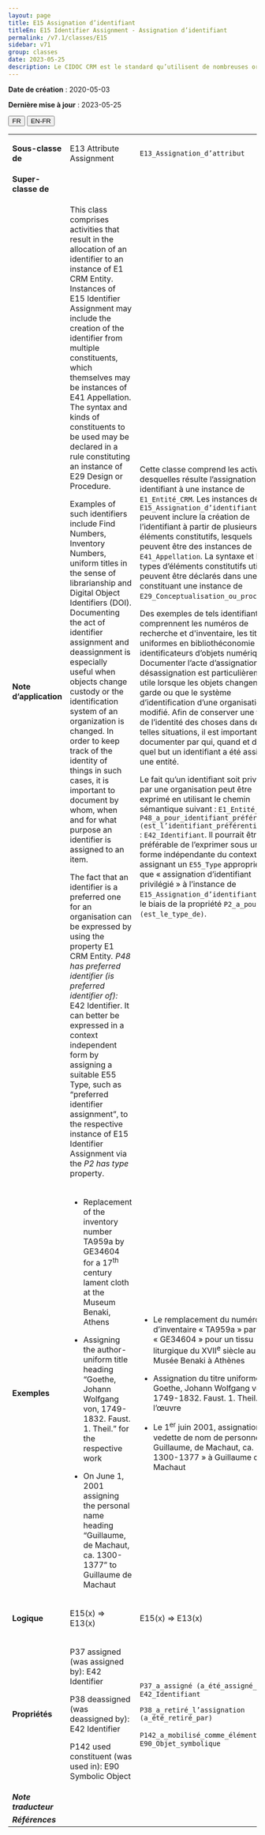 ```yaml
---
layout: page
title: E15 Assignation d’identifiant
titleEn: E15 Identifier Assignment - Assignation d’identifiant
permalink: /v7.1/classes/E15
sidebar: v71
group: classes
date: 2023-05-25
description: Le CIDOC CRM est le standard qu’utilisent de nombreuses organisations pour l’échange et l’intégration de jeux de données et de spécifications patrimoniales. Il est développé et maintenu à jour exclusivement en anglais par le CRM SIG, un sous-groupe du Conseil international des musées (ICOM). Ceci est une traduction officielle en français développée par la Traduction en français du CIDOC CRM, une initiative qui offre une version française à jour et accessible ouvertement et gratuitement du standard CIDOC CRM et en démocratise l'usage dans la communauté patrimoniale francophone. ------------ The CIDOC CRM is the standard used by many heritage organizations for the exchange and integration of museum collection datasets and specifications. It is developed and maintained exclusively in English by the CRM SIG, a subgroup of the International Council of Museums (ICOM). This is an official translation developed by the Traduction en français du CIDOC CRM, an initiative offering an open, up-to-date, and free French version of the CIDOC CRM standard, and democratizing its use in the francophone heritage community.
---
```


**Date de création** : 2020-05-03

**Dernière mise à jour** : 2023-05-25

<div class="lang-buttons">
 <button id="fr" class="activate">FR</button>
 <button id="en-fr">EN-FR</button>
</div>

<table>
<tbody>
<tr>
<td><strong>Sous-classe de</strong></td>
<td class="en">
<p>E13 Attribute Assignment</p>
</td>
<td>
<p><code class="language-plaintext highlighter-rouge">E13_Assignation_d’attribut</code></p>
</td>
</tr>
<tr>
<td><strong>Super-classe de</strong></td>
<td class="en">
</td>
<td>
</td>
</tr>
<tr>
<td><strong>Note d’application</strong></td>
<td class="en">
<p>This class comprises activities that result in the allocation of an identifier to an instance of E1 CRM Entity. Instances of E15 Identifier Assignment may include the creation of the identifier from multiple constituents, which themselves may be instances of E41 Appellation. The syntax and kinds of constituents to be used may be declared in a rule constituting an instance of E29 Design or Procedure.</p>
<p>Examples of such identifiers include Find Numbers, Inventory Numbers, uniform titles in the sense of librarianship and Digital Object Identifiers (DOI). Documenting the act of identifier assignment and deassignment is especially useful when objects change custody or the identification system of an organization is changed. In order to keep track of the identity of things in such cases, it is important to document by whom, when and for what purpose an identifier is assigned to an item.</p>
<p>The fact that an identifier is a preferred one for an organisation can be expressed by using the property E1 CRM Entity<em>. P48 has preferred identifier (is preferred identifier of): </em>E42 Identifier. It can better be expressed in a context independent form by assigning a suitable E55 Type, such as “preferred identifier assignment”, to the respective instance of E15 Identifier Assignment via the <em>P2 has type</em> property.</p>
</td>
<td>
<p>Cette classe comprend les activités desquelles résulte l’assignation d’un identifiant à une instance de <code class="language-plaintext highlighter-rouge">E1_Entité_CRM</code>. Les instances de <code class="language-plaintext highlighter-rouge">E15_Assignation_d’identifiant</code>  peuvent inclure la création de l’identifiant à partir de plusieurs éléments constitutifs, lesquels peuvent être des instances de <code class="language-plaintext highlighter-rouge">E41_Appellation</code>. La syntaxe et les types d’éléments constitutifs utilisés peuvent être déclarés dans une règle constituant une instance de <code class="language-plaintext highlighter-rouge">E29_Conceptualisation_ou_procédure</code>.</p>
<p>Des exemples de tels identifiants comprennent les numéros de recherche et d'inventaire, les titres uniformes en bibliothéconomie et les identificateurs d’objets numériques. Documenter l’acte d’assignation et de désassignation est particulièrement utile lorsque les objets changent de garde ou que le système d’identification d’une organisation est modifié. Afin de conserver une trace de l’identité des choses dans de telles situations, il est important de documenter par qui, quand et dans quel but un identifiant a été assigné à une entité. </p>
<p>Le fait qu’un identifiant soit privilégié par une organisation peut être exprimé en utilisant le chemin sémantique suivant : <code class="language-plaintext highlighter-rouge">E1_Entité_CRM</code>. <code class="language-plaintext highlighter-rouge">P48_a_pour_identifiant_préférentiel (est_l’identifiant_préférentiel_de) </code>: <code class="language-plaintext highlighter-rouge">E42_Identifiant</code>. Il pourrait être préférable de l’exprimer sous une forme indépendante du contexte en assignant un <code class="language-plaintext highlighter-rouge">E55_Type</code> approprié, tel que « assignation d’identifiant privilégié » à l’instance de <code class="language-plaintext highlighter-rouge">E15_Assignation_d’identifiant</code>, par le biais de la propriété <code class="language-plaintext highlighter-rouge">P2_a_pour_type (est_le_type_de)</code>. </p>
</td>
</tr>
<tr>
<td><strong>Exemples</strong></td>
<td class="en">
<ul>
<li><p>Replacement of the inventory number TA959a by GE34604 for a 17<sup>th</sup> century lament cloth at the Museum Benaki, Athens</p>
</li>
<li><p>Assigning the author-uniform title heading “Goethe, Johann Wolfgang von, 1749-1832. Faust. 1. Theil.” for the respective work</p>
</li>
<li><p>On June 1, 2001 assigning the personal name heading “Guillaume, de Machaut, ca. 1300-1377” to Guillaume de Machaut</p>
</li>
</ul>
</td>
<td>
<ul>
<li><p>Le remplacement du numéro d’inventaire « TA959a » par « GE34604 » pour un tissu liturgique du XVII<sup>e</sup> siècle au Musée Benaki à Athènes</p>
</li>
<li><p>Assignation du titre uniforme « Goethe, Johann Wolfgang von, 1749-1832. Faust. 1. Theil. » à l’œuvre</p>
</li>
<li><p>Le 1<sup>er</sup> juin 2001, assignation de la vedette de nom de personne « Guillaume, de Machaut, ca. 1300-1377 » à Guillaume de Machaut</p>
</li>
</ul>
</td>
</tr>
<tr>
<td><strong>Logique</strong></td>
<td class="en">
<p>E15(x) ⇒ E13(x)</p>
</td>
<td>
<p>E15(x) ⇒ E13(x)</p>
</td>
</tr>
<tr>
<td><strong>Propriétés</strong></td>
<td class="en">
<p>P37 assigned (was assigned by): E42 Identifier</p>
<p>P38 deassigned (was deassigned by): E42 Identifier</p>
<p>P142 used constituent (was used in): E90 Symbolic Object</p>
</td>
<td>
<p><code class="language-plaintext highlighter-rouge">P37_a_assigné (a_été_assigné_par)</code> : <code class="language-plaintext highlighter-rouge">E42_Identifiant</code></p>
<p><code class="language-plaintext highlighter-rouge">P38_a_retiré_l’assignation (a_été_retiré_par)</code> </p>
<p><code class="language-plaintext highlighter-rouge">P142_a_mobilisé_comme_élément</code> : <code class="language-plaintext highlighter-rouge">E90_Objet_symbolique</code> </p>
</td>
</tr>
<tr>
<td><strong><em>Note traducteur</em></strong></td>
<td colspan="2">
</td>
</tr>
<tr>
<td><strong><em>Références</em></strong></td>
<td colspan="2">
</td>
</tr>
</tbody>
</table>
